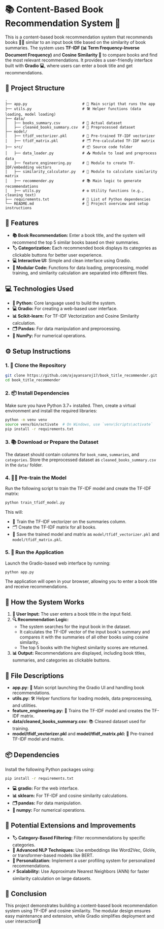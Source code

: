 # 📚 Content-Based Book Recommendation System 📖

This is a content-based book recommendation system that recommends books 📕📗 similar to an input book title based on the similarity of book summaries. The system uses **TF-IDF (📊 Term Frequency-Inverse Document Frequency)** and **Cosine Similarity 🧮** to compare books and find the most relevant recommendations. It provides a user-friendly interface built with **Gradio 💻**, where users can enter a book title and get recommendations.

## 📂 Project Structure

```
.
├── app.py                         # 🚀 Main script that runs the app
├── utils.py                       # 🛠️ Helper functions (data loading, model loading)
├── data/
│   ├── books_summary.csv          # 📑 Actual dataset
│   ├── cleaned_books_summary.csv  # 🧹 Preprocessed dataset
├── model/
│   ├── tfidf_vectorizer.pkl       # 🤖 Pre-trained TF-IDF vectorizer
│   ├── tfidf_matrix.pkl           # 🗂️ Pre-calculated TF-IDF matrix
├── src/                           # 📦 Source code folder
│   ├── data_loader.py             # 📥 Module to load and preprocess data
│   ├── feature_engineering.py     # 🧬 Module to create TF-IDF/embedding vectors
│   ├── similarity_calculator.py   # 🧮 Module to calculate similarity matrix
│   ├── recommender.py             # 📚 Main logic to generate recommendations
│   ├── utils.py                   # ⚙️ Utility functions (e.g., cleaning text)
├── requirements.txt               # 📜 List of Python dependencies
└── README.md                      # 📝 Project overview and setup instructions
```

## 🌟 Features

- **📚 Book Recommendation:** Enter a book title, and the system will recommend the top 5 similar books based on their summaries.
- **🏷️ Categorization:** Each recommended book displays its categories as clickable buttons for better user experience.
- **💻 Interactive UI:** Simple and clean interface using Gradio.
- **🔧 Modular Code:** Functions for data loading, preprocessing, model training, and similarity calculation are separated into different files.

## 💻 Technologies Used

- **🐍 Python:** Core language used to build the system.
- **💻 Gradio:** For creating a web-based user interface.
- **📊 Scikit-learn:** For TF-IDF Vectorization and Cosine Similarity calculation.
- **🗂️ Pandas:** For data manipulation and preprocessing.
- **🔢 NumPy:** For numerical operations.

## ⚙️ Setup Instructions

### 1. 🧬 Clone the Repository

```bash
git clone https://github.com/ajayansaroj17/book_title_recommender.git
cd book_title_recommender
```

### 2. 📦 Install Dependencies

Make sure you have Python 3.7+ installed. Then, create a virtual environment and install the required libraries:

```bash
python -m venv venv
source venv/bin/activate  # On Windows, use `venv\Scripts\activate`
pip install -r requirements.txt
```

### 3. 📚 Download or Prepare the Dataset

The dataset should contain columns for `book_name`, `summaries`, and `categories`. Store the preprocessed dataset as `cleaned_books_summary.csv` in the `data/` folder.

### 4. 🏋️‍♂️ Pre-train the Model

Run the following script to train the TF-IDF model and create the TF-IDF matrix:

```bash
python train_tfidf_model.py
```

This will:

- 🧠 Train the TF-IDF vectorizer on the summaries column.
- 🗂️ Create the TF-IDF matrix for all books.
- 💾 Save the trained model and matrix as `model/tfidf_vectorizer.pkl` and `model/tfidf_matrix.pkl`.

### 5. 🚀 Run the Application

Launch the Gradio-based web interface by running:

```bash
python app.py
```

The application will open in your browser, allowing you to enter a book title and receive recommendations.

## 🤔 How the System Works

1. **👤 User Input:** The user enters a book title in the input field.
2. **🔍 Recommendation Logic:**
   - The system searches for the input book in the dataset.
   - It calculates the TF-IDF vector of the input book's summary and compares it with the summaries of all other books using cosine similarity.
   - The top 5 books with the highest similarity scores are returned.
3. **📊 Output:** Recommendations are displayed, including book titles, summaries, and categories as clickable buttons.

## 📄 File Descriptions

- **app.py:** 🚀 Main script launching the Gradio UI and handling book recommendations.
- **utils.py:** 🛠️ Helper functions for loading models, data preprocessing, and utilities.
- **feature_engineering.py:** 🧬 Trains the TF-IDF model and creates the TF-IDF matrix.
- **data/cleaned_books_summary.csv:** 📚 Cleaned dataset used for training.
- **model/tfidf_vectorizer.pkl** and **model/tfidf_matrix.pkl:** 🤖 Pre-trained TF-IDF model and matrix.

## 📦 Dependencies

Install the following Python packages using:

```bash
pip install -r requirements.txt
```

- **💻 gradio:** For the web interface.
- **📊 sklearn:** For TF-IDF and cosine similarity calculations.
- **🗂️ pandas:** For data manipulation.
- **🔢 numpy:** For numerical operations.

## 🚀 Potential Extensions and Improvements

- **🏷️ Category-Based Filtering:** Filter recommendations by specific categories.
- **🤖 Advanced NLP Techniques:** Use embeddings like Word2Vec, GloVe, or transformer-based models like BERT.
- **👥 Personalization:** Implement a user profiling system for personalized recommendations.
- **⚡ Scalability:** Use Approximate Nearest Neighbors (ANN) for faster similarity calculation on large datasets.

## 🏁 Conclusion

This project demonstrates building a content-based book recommendation system using TF-IDF and cosine similarity. The modular design ensures easy maintenance and extension, while Gradio simplifies deployment and user interaction!🚀
